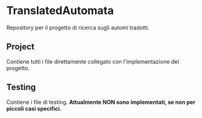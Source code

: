 # TranslatedAutomata
Repository per il progetto di ricerca sugli automi tradotti.

## Project
Contiene tutti i file direttamente collegato con l'implementazione del progetto.

## Testing
Contiene i file di testing.
**Attualmente NON sono implementati, se non per piccoli casi specifici.**
